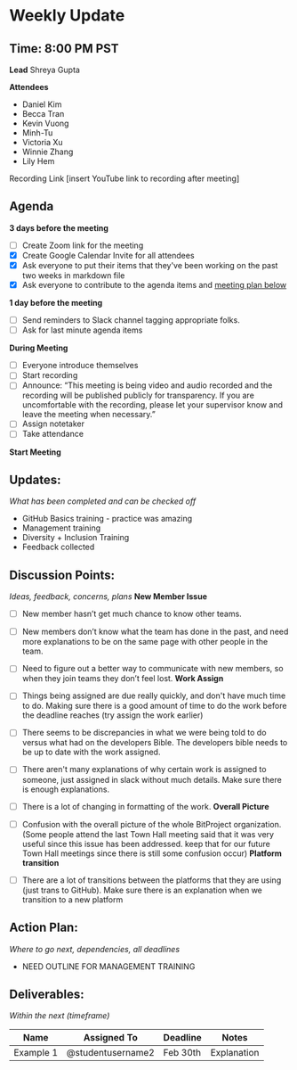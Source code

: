 # Weekly Update
## Time: 8:00 PM PST

**Lead**
Shreya Gupta

**Attendees**
* Daniel Kim
* Becca Tran
* Kevin Vuong
* Minh-Tu
* Victoria Xu
* Winnie Zhang
* Lily Hem

Recording Link
[insert YouTube link to recording after meeting]

## Agenda
**3 days before the meeting**
- [ ] Create Zoom link for the meeting
- [x] Create Google Calendar Invite for all attendees
- [x] Ask everyone to put their items that they've been working on the past two weeks in markdown file
- [x] Ask everyone to contribute to the agenda items and [meeting plan below](https://github.com/bitprj/meetings/people/team/04-02-2020_weeklymeeting.md#updates)

**1 day before the meeting**
- [ ] Send reminders to Slack channel tagging appropriate folks. 
- [ ] Ask for last minute agenda items

**During Meeting**
- [ ] Everyone introduce themselves
- [ ] Start recording
- [ ] Announce:
“This meeting is being video and audio recorded and the recording will be published publicly for transparency. If you are uncomfortable with the recording, please let your supervisor know and leave the meeting when necessary.”
- [ ] Assign notetaker
- [ ] Take attendance

**Start Meeting**

## Updates:
*What has been completed and can be checked off*
* GitHub Basics training - practice was amazing
* Management training
* Diversity + Inclusion Training
* Feedback collected

## Discussion Points:
*Ideas, feedback, concerns, plans*
**New Member Issue**
- [ ] New member hasn’t get much chance to know other teams. 
- [ ] New members don’t know what the team has done in the past, and need more explanations to be on the same page with other people in the team. 
- [ ] Need to figure out a better way to communicate with new members, so when they join teams they don’t feel lost. 
**Work Assign**
- [ ] Things being assigned are due really quickly, and don't have much time to do. Making sure there is a good amount of time to do the work before the deadline reaches (try assign the work earlier)
- [ ] There seems to be discrepancies in what we were being told to do versus what had on the developers Bible. The developers bible needs to be up to date with the work assigned.
- [ ] There aren't many explanations of why certain work is assigned to someone, just assigned in slack without much details. Make sure there is enough explanations.
- [ ] There is a lot of changing in formatting of the work. 
**Overall Picture**
- [ ] Confusion with the overall picture of the whole BitProject organization. (Some people attend the last Town Hall meeting said that it was very useful since this issue has been addressed. keep that for our future Town Hall meetings since there is still some confusion occur)
**Platform transition**
- [ ] There are a lot of transitions between the platforms that they are using (just trans to GitHub). Make sure there is an explanation when we transition to a new platform



## Action Plan:
*Where to go next, dependencies, all deadlines*
* NEED OUTLINE FOR MANAGEMENT TRAINING

## Deliverables:
*Within the next (timeframe)*

Name  | Assigned To | Deadline | Notes
------|-------------|----------|------
Example 1 | @studentusername2 | Feb 30th | Explanation
